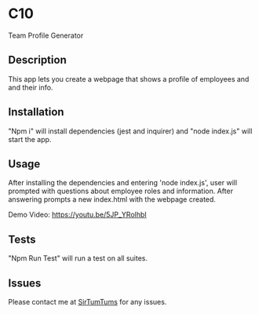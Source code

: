 # C10
Team Profile Generator
## Description
This app lets you create a webpage that shows a profile of employees and and their info. 

## Installation

"Npm i" will install dependencies (jest and inquirer) and "node index.js" will start the app.

## Usage
After installing the dependencies and entering 'node index.js', user will prompted with questions about employee roles and information. After answering prompts a new index.html with the webpage created.

Demo Video: https://youtu.be/5JP_YRolhbI

## Tests

"Npm Run Test" will run a test on all suites.

## Issues

Please contact me at [SirTumTums](https://github.com/SirTumTums) for any issues.
